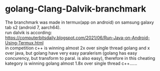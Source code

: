 # golang-Clang-Dalvik-branchmark
The branchmark was made in termux(app on android) on samsung galaxy tab s2 (android 7, aarch64). <br> 
run dalvik is according: https://computerbitsdaily.blogspot.com/2021/06/Run-Java-on-Android-Using-Termux.html<br>
in competition c++ is winning almost 2x over single thread golang and x over java, but golang have very easy paralerism (golang has easy concurency, but transform to paral. is also easy), therefore in this cheating kategory is winning golang almost 1.8x over single thread c++......<br>

